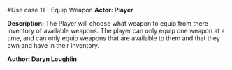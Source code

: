 #Use case 11 - Equip Weapon
**Actor: Player**

**Description:** The Player will choose what weapon to equip from there inventory of available weapons. The player can only equip one weapon at a time, and can only equip weapons that are available to them and that they own and have in their inventory.

**Author: Daryn Loughlin**
